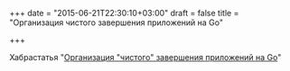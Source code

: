 +++
date = "2015-06-21T22:30:10+03:00"
draft = false
title = "Организация чистого завершения приложений на Go"

+++

<p>Хабрастатья &quot;<a href="http://habrahabr.ru/post/260661/">Организация &quot;чистого&quot; завершения приложений на Go</a>&quot;</p>

